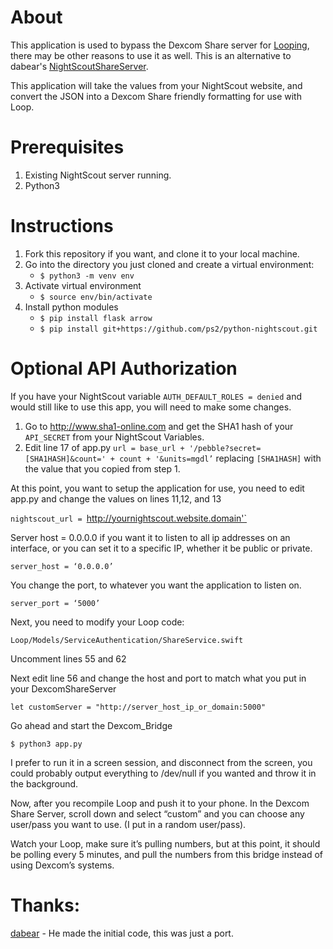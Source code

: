 # About

This application is used to bypass the Dexcom Share server for [Looping](https://github.com/LoopKit/Loop/), there may be other reasons to use it as well.
This is an alternative to dabear's [NightScoutShareServer](https://github.com/dabear/NightscoutShareServer). 

This application will take the values from your NightScout website, and convert the JSON into a Dexcom Share friendly formatting for use with Loop.

# Prerequisites

1. Existing NightScout server running.
2. Python3

# Instructions

1. Fork this repository if you want, and clone it to your local machine.
2. Go into the directory you just cloned and create a virtual environment:
    * `$ python3 -m venv env`
3. Activate virtual environment
    * `$ source env/bin/activate`
4. Install python modules
    * `$ pip install flask arrow`
    * `$ pip install git+https://github.com/ps2/python-nightscout.git`

# Optional API Authorization
If you have your NightScout variable `AUTH_DEFAULT_ROLES = denied` and would still like to use this app, you will need to make some changes.

1. Go to http://www.sha1-online.com and get the SHA1 hash of your `API_SECRET` from your NightScout Variables.
2. Edit line 17 of app.py `url = base_url + '/pebble?secret=[SHA1HASH]&count=' + count + '&units=mgdl’` replacing `[SHA1HASH]` with the value that you copied from step 1.


At this point, you want to setup the application for use, you need to edit app.py and change the values on lines 11,12, and 13

`nightscout_url = `http://yournightscout.website.domain'`

Server host = 0.0.0.0 if you want it to listen to all ip addresses on an interface, or you can set it to a specific IP, whether it be public or private.

`server_host = ‘0.0.0.0’`

You change the port, to whatever you want the application to listen on.

`server_port = ‘5000’`

Next, you need to modify your Loop code:

`Loop/Models/ServiceAuthentication/ShareService.swift`

Uncomment lines 55 and 62

Next edit line 56 and change the host and port to match what you put in your DexcomShareServer

`let customServer = "http://server_host_ip_or_domain:5000"`

Go ahead and start the Dexcom_Bridge

`$ python3 app.py`

I prefer to run it in a screen session, and disconnect from the screen, you could probably output everything to /dev/null if you wanted and throw it in the background.

Now, after you recompile Loop and push it to your phone. In the Dexcom Share Server, scroll down and select “custom” and you can choose any user/pass you want to use. (I put in a random user/pass).

Watch your Loop, make sure it’s pulling numbers, but at this point, it should be polling every 5 minutes, and pull the numbers from this bridge instead of using Dexcom’s systems.

# Thanks:
[dabear](https://github.com/dabear/) - He made the initial code, this was just a port.
